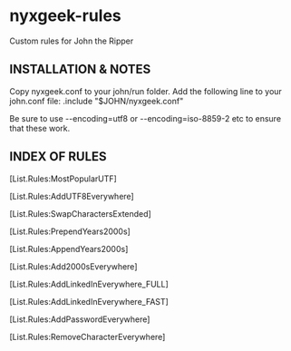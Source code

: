 # nyxgeek-rules
Custom rules for John the Ripper

INSTALLATION & NOTES
------------------------------------
Copy nyxgeek.conf to your john/run folder. Add the following line to your john.conf file:
.include "$JOHN/nyxgeek.conf"

Be sure to use --encoding=utf8 or --encoding=iso-8859-2 etc to ensure that these work.

INDEX OF RULES
-------------------------------------
[List.Rules:MostPopularUTF]

[List.Rules:AddUTF8Everywhere]

[List.Rules:SwapCharactersExtended]

[List.Rules:PrependYears2000s]

[List.Rules:AppendYears2000s]

[List.Rules:Add2000sEverywhere]

[List.Rules:AddLinkedInEverywhere_FULL]

[List.Rules:AddLinkedInEverywhere_FAST]

[List.Rules:AddPasswordEverywhere]

[List.Rules:RemoveCharacterEverywhere]
